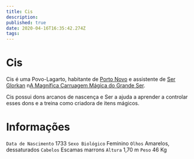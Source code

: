 ```yaml
---
title: Cis
description: 
published: true
date: 2020-04-16T16:35:42.274Z
tags: 
---
```


# Cis
Cis é uma Povo-Lagarto, habitante de [Porto Novo](http://localhost/en/lugares/plano-material/drafeon/sudeste-de-drafeon/porto-novo) e assistente de [Ser Glorkan](http://localhost/en/individuos/ser-glorkan) n[A Magnífica Carruagem Mágica do Grande Ser](http://localhost/lugares/plano-material/drafeon/sudeste-de-drafeon/porto-novo/a-magnifica-carruagem-magica-do-grande-ser#a-magnifica-carruagem-magica-do-grande-ser).

Cis possui dons arcanos de nascença e Ser a ajuda a aprender a controlar esses dons e a treina como criadora de itens mágicos.

# Informações
`Data de Nascimento` 1733
`Sexo Biológico` Feminino
`Olhos` Amarelos, dessaturados
`Cabelos` Escamas marrons
`Altura` 1,70 m
`Peso` 46 Kg
